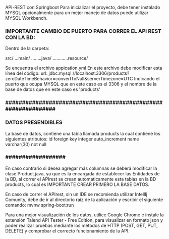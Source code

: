 API-REST con Springboot
Para inicializar el proyecto, debe tener instalado MYSQL opcionalmente para un mejor manejo de datos
puede utilizar MYSQL Workbench. 
### IMPORTANTE CAMBIO DE PUERTO PARA CORRER EL API REST CON LA BD: ###
Dentro de la carpeta:

src/
...main/
........java/
............resource/

Se encuentra el archivo appication.yml
En este archivo debe modificar esta línea del código:
  url: jdbc:mysql://localhost:3306/products?zeroDateTimeBehavior=convertToNull&serverTimezone=UTC
  Indicando el puerto que ocupa MYSQL que en este caso es el 3306 y el nombre de la base de datos que en este caso es 'products'
### ############################################################## ###


### DATOS PRESENDIBLES ###
La base de datos, contiene una tabla llamada products la cual contiene los siguientes atributos:
  id foreign key integer auto_increment
  name varchar(30) not null
### ################## ###
  
En caso contrario si desea agregar más columnas se deberá modificar la clase Product.java, ya que es la encargada de establecer
las Entidades de la BD, al correr el APIrest se crean automaticamente esta tablas en la BD products, lo cual es IMPORTANTE CREAR PRIMERO
LA BASE DATOS.

En caso de correr el APIrest, sin un IDE se recomienda utilizar IntellIj Comunity, debe de ir al directorio raiz de la aplicación
y escribir el siguiente comando: mvnw spring-boot:run

Para una mejor visualización de los datos, utilice Google Chrome e instale la extensión Talend API Tester - Free Edition, para visualizar
en formato json y poder realizar pruebas mediante los métodos de HTTP (POST, GET, PUT, DELETE) y comprobar el correcto funcionamiento de la API.
